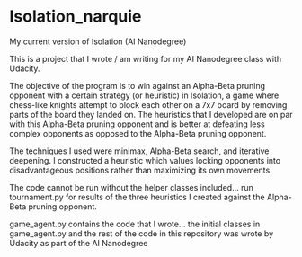# Isolation_narquie
My current version of Isolation (AI Nanodegree)

This is a project that I wrote / am writing for my AI Nanodegree class with Udacity.

The objective of the program is to win against an Alpha-Beta pruning opponent with a certain strategy (or heuristic) in Isolation, a game where chess-like knights attempt to block each other on a 7x7 board by removing parts of the board they landed on.
The heuristics that I developed are on par with this Alpha-Beta pruning opponent and is better at defeating less complex opponents as opposed to the Alpha-Beta pruning opponent.

The techniques I used were minimax, Alpha-Beta search, and iterative deepening. I constructed a heuristic which values locking opponents into disadvantageous positions rather than maximizing its own movements. 

The code cannot be run without the helper classes included... run tournament.py for results of the three heuristics I created against the Alpha-Beta pruning opponent.

game_agent.py contains the code that I wrote... the initial classes in game_agent.py and the rest of the code in this repository was wrote by Udacity as part of the AI Nanodegree
